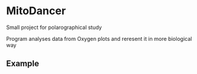 # MitoDancer
Small project for polarographical study

Program analyses data from Oxygen plots and reresent it in more biological way

## Example
